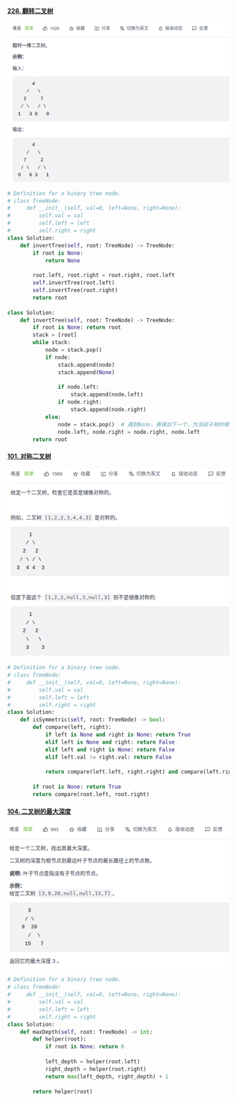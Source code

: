 #### [226. 翻转二叉树](https://leetcode-cn.com/problems/invert-binary-tree/)

![image-20211011163712489](figs/image-20211011163712489.png)

```python
# Definition for a binary tree node.
# class TreeNode:
#     def __init__(self, val=0, left=None, right=None):
#         self.val = val
#         self.left = left
#         self.right = right
class Solution:
    def invertTree(self, root: TreeNode) -> TreeNode:
        if root is None:
            return None
        
        root.left, root.right = root.right, root.left
        self.invertTree(root.left)
        self.invertTree(root.right)
        return root
        
class Solution:
    def invertTree(self, root: TreeNode) -> TreeNode:
        if root is None: return root
        stack = [root]
        while stack:
            node = stack.pop()
            if node:
                stack.append(node)
                stack.append(None)

                if node.left:
                    stack.append(node.left)
                if node.right:
                    stack.append(node.right)
            else:
                node = stack.pop()  # 遇到None，再弹出下一个，为当前子树的根节点
                node.left, node.right = node.right, node.left
        return root
```

#### [101. 对称二叉树](https://leetcode-cn.com/problems/symmetric-tree/)

![image-20211012145118978](figs/image-20211012145118978.png)

```python
# Definition for a binary tree node.
# class TreeNode:
#     def __init__(self, val=0, left=None, right=None):
#         self.val = val
#         self.left = left
#         self.right = right
class Solution:
    def isSymmetric(self, root: TreeNode) -> bool:
        def compare(left, right):
            if left is None and right is None: return True
            elif left is None and right: return False
            elif left and right is None: return False
            elif left.val != right.val: return False

            return compare(left.left, right.right) and compare(left.right, right.left)
        
        if root is None: return True
        return compare(root.left, root.right)
```

#### [104. 二叉树的最大深度](https://leetcode-cn.com/problems/maximum-depth-of-binary-tree/)

![image-20211012145736440](figs/image-20211012145736440.png)

```python
# Definition for a binary tree node.
# class TreeNode:
#     def __init__(self, val=0, left=None, right=None):
#         self.val = val
#         self.left = left
#         self.right = right
class Solution:
    def maxDepth(self, root: TreeNode) -> int:
        def helper(root):
            if root is None: return 0
            
            left_depth = helper(root.left)
            right_depth = helper(root.right)
            return max(left_depth, right_depth) + 1

        return helper(root)
```


